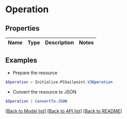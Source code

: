 # Operation
## Properties

Name | Type | Description | Notes
------------ | ------------- | ------------- | -------------

## Examples

- Prepare the resource
```powershell
$Operation = Initialize-PSSailpoint.V3Operation 
```

- Convert the resource to JSON
```powershell
$Operation | ConvertTo-JSON
```

[[Back to Model list]](../README.md#documentation-for-models) [[Back to API list]](../README.md#documentation-for-api-endpoints) [[Back to README]](../README.md)

